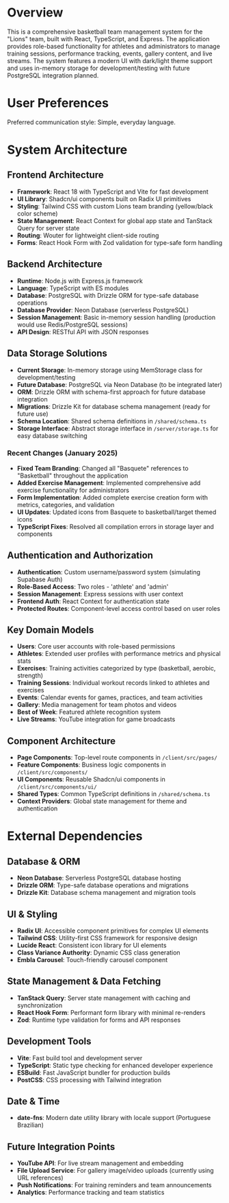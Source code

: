 # Overview

This is a comprehensive basketball team management system for the "Lions" team, built with React, TypeScript, and Express. The application provides role-based functionality for athletes and administrators to manage training sessions, performance tracking, events, gallery content, and live streams. The system features a modern UI with dark/light theme support and uses in-memory storage for development/testing with future PostgreSQL integration planned.

# User Preferences

Preferred communication style: Simple, everyday language.

# System Architecture

## Frontend Architecture
- **Framework**: React 18 with TypeScript and Vite for fast development
- **UI Library**: Shadcn/ui components built on Radix UI primitives
- **Styling**: Tailwind CSS with custom Lions team branding (yellow/black color scheme)
- **State Management**: React Context for global app state and TanStack Query for server state
- **Routing**: Wouter for lightweight client-side routing
- **Forms**: React Hook Form with Zod validation for type-safe form handling

## Backend Architecture
- **Runtime**: Node.js with Express.js framework
- **Language**: TypeScript with ES modules
- **Database**: PostgreSQL with Drizzle ORM for type-safe database operations
- **Database Provider**: Neon Database (serverless PostgreSQL)
- **Session Management**: Basic in-memory session handling (production would use Redis/PostgreSQL sessions)
- **API Design**: RESTful API with JSON responses

## Data Storage Solutions
- **Current Storage**: In-memory storage using MemStorage class for development/testing
- **Future Database**: PostgreSQL via Neon Database (to be integrated later)
- **ORM**: Drizzle ORM with schema-first approach for future database integration
- **Migrations**: Drizzle Kit for database schema management (ready for future use)
- **Schema Location**: Shared schema definitions in `/shared/schema.ts`
- **Storage Interface**: Abstract storage interface in `/server/storage.ts` for easy database switching

### Recent Changes (January 2025)
- **Fixed Team Branding**: Changed all "Basquete" references to "Basketball" throughout the application
- **Added Exercise Management**: Implemented comprehensive add exercise functionality for administrators
- **Form Implementation**: Added complete exercise creation form with metrics, categories, and validation
- **UI Updates**: Updated icons from Basquete to basketball/target themed icons
- **TypeScript Fixes**: Resolved all compilation errors in storage layer and components

## Authentication and Authorization
- **Authentication**: Custom username/password system (simulating Supabase Auth)
- **Role-Based Access**: Two roles - 'athlete' and 'admin'
- **Session Management**: Express sessions with user context
- **Frontend Auth**: React Context for authentication state
- **Protected Routes**: Component-level access control based on user roles

## Key Domain Models
- **Users**: Core user accounts with role-based permissions
- **Athletes**: Extended user profiles with performance metrics and physical stats
- **Exercises**: Training activities categorized by type (basketball, aerobic, strength)
- **Training Sessions**: Individual workout records linked to athletes and exercises
- **Events**: Calendar events for games, practices, and team activities
- **Gallery**: Media management for team photos and videos
- **Best of Week**: Featured athlete recognition system
- **Live Streams**: YouTube integration for game broadcasts

## Component Architecture
- **Page Components**: Top-level route components in `/client/src/pages/`
- **Feature Components**: Business logic components in `/client/src/components/`
- **UI Components**: Reusable Shadcn/ui components in `/client/src/components/ui/`
- **Shared Types**: Common TypeScript definitions in `/shared/schema.ts`
- **Context Providers**: Global state management for theme and authentication

# External Dependencies

## Database & ORM
- **Neon Database**: Serverless PostgreSQL database hosting
- **Drizzle ORM**: Type-safe database operations and migrations
- **Drizzle Kit**: Database schema management and migration tools

## UI & Styling
- **Radix UI**: Accessible component primitives for complex UI elements
- **Tailwind CSS**: Utility-first CSS framework for responsive design
- **Lucide React**: Consistent icon library for UI elements
- **Class Variance Authority**: Dynamic CSS class generation
- **Embla Carousel**: Touch-friendly carousel component

## State Management & Data Fetching
- **TanStack Query**: Server state management with caching and synchronization
- **React Hook Form**: Performant form library with minimal re-renders
- **Zod**: Runtime type validation for forms and API responses

## Development Tools
- **Vite**: Fast build tool and development server
- **TypeScript**: Static type checking for enhanced developer experience
- **ESBuild**: Fast JavaScript bundler for production builds
- **PostCSS**: CSS processing with Tailwind integration

## Date & Time
- **date-fns**: Modern date utility library with locale support (Portuguese Brazilian)

## Future Integration Points
- **YouTube API**: For live stream management and embedding
- **File Upload Service**: For gallery image/video uploads (currently using URL references)
- **Push Notifications**: For training reminders and team announcements
- **Analytics**: Performance tracking and team statistics